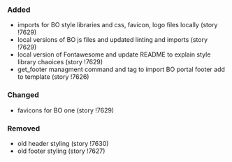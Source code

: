 ### Added

- imports for BO style libraries and css, favicon, logo files locally (story !7629)
- local versions of BO js files and updated linting and imports (story !7629)
- local version of Fontawesome and update README to explain style library chaoices (story !7629)
- get_footer managment command and tag to import BO portal footer add to template (story !7626)

### Changed

- favicons for BO one (story !7629)

### Removed

- old header styling (story !7630)
- old footer styling (story !7627)
